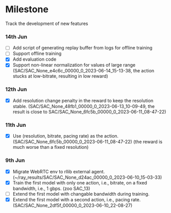 Milestone
===

Track the development of new features

### 14th Jun
- [ ] Add script of generating replay buffer from logs for offline training
- [ ] Support offline training
- [x] Add evaluation code
- [x] Support non-linear normalization for values of large range (SAC/SAC_None_e4c6c_00000_0_2023-06-14_15-13-38, the action stucks at low-bitrate, resulting in low reward)

### 12th Jun
- [x] Add resolution change penalty in the reward to keep the resolution stable. (SAC/SAC_None_48fb1_00000_0_2023-06-13_10-09-49, the result is close to SAC/SAC_None_6fc5b_00000_0_2023-06-11_08-47-22)

### 11th Jun
- [x] Use (resolution, bitrate, pacing rate) as the action. (SAC/SAC_None_6fc5b_00000_0_2023-06-11_08-47-22) (the reward is much worse than a fixed resolution)

### 9th Jun
- [x] Migrate WebRTC env to rllib external agent. (~/ray_results/SAC/SAC_None_d24ac_00000_0_2023-06-10_15-03-33)
- [x] Train the first model with only one action, i.e., bitrate, on a fixed bandwidth, i.e., 1 gbps. (zoo SAC_13)
- [ ] Extend the first model with changable bandwidth during training.
- [x] Extend the first model with a second action, i.e., pacing rate. (SAC/SAC_None_2df5f_00000_0_2023-06-10_22-08-27)
